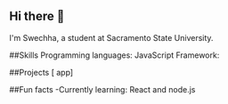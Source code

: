 ## Hi there 👋

I'm Swechha, a student at Sacramento State University. 

##Skills
Programming languages: JavaScript 
Framework:

##Projects
[ app]

##Fun facts
-Currently learning: React and node.js






